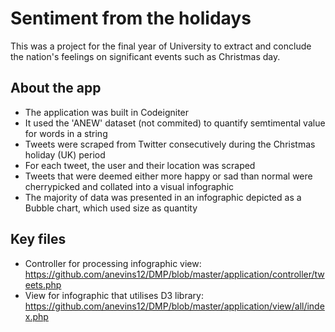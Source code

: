 # Sentiment from the holidays
This was a project for the final year of University to extract and conclude the nation's feelings on significant events such as Christmas day. 

## About the app
* The application was built in Codeigniter
* It used the 'ANEW' dataset (not commited) to quantify semtimental value for words in a string
* Tweets were scraped from Twitter consecutively during the Christmas holiday (UK) period
* For each tweet, the user and their location was scraped
* Tweets that were deemed either more happy or sad than normal were cherrypicked and collated into a visual infographic
* The majority of data was presented in an infographic depicted as a Bubble chart, which used size as quantity

## Key files
* Controller for processing infographic view: https://github.com/anevins12/DMP/blob/master/application/controller/tweets.php
* View for infographic that utilises D3 library: https://github.com/anevins12/DMP/blob/master/application/view/all/index.php


